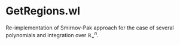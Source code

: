 # GetRegions.wl

Re-implementation of Smirnov-Pak approach for the case of several polynomials and integration over $\mathbb{R}_+^n$.

